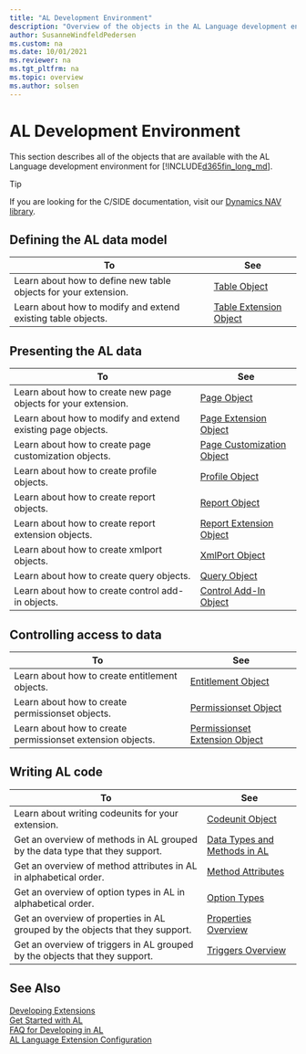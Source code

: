 ```yaml
---
title: "AL Development Environment"
description: "Overview of the objects in the AL Language development environment."
author: SusanneWindfeldPedersen
ms.custom: na
ms.date: 10/01/2021
ms.reviewer: na
ms.tgt_pltfrm: na
ms.topic: overview
ms.author: solsen
---
```


# AL Development Environment

This section describes all of the objects that are available with the AL Language development environment for [!INCLUDE[d365fin_long_md](includes/d365fin_long_md.md)].

> [!TIP]  
> If you are looking for the C/SIDE documentation, visit our [Dynamics NAV library](/dynamics-nav/development).

## Defining the AL data model

|To | See |
|---|-----|
|Learn about how to define new table objects for your extension.|[Table Object](devenv-table-object.md)|
|Learn about how to modify and extend existing table objects. |[Table Extension Object](devenv-table-ext-object.md)|

## Presenting the AL data

|To |See |
|---|----|
|Learn about how to create new page objects for your extension.|[Page Object](devenv-page-object.md)|
|Learn about how to modify and extend existing page objects.|[Page Extension Object](devenv-page-ext-object.md)|
|Learn about how to create page customization objects.|[Page Customization Object](devenv-page-customization-object.md)|
|Learn about how to create profile objects.|[Profile Object](devenv-profile-object.md)|
|Learn about how to create report objects.|[Report Object](devenv-report-object.md)|
|Learn about how to create report extension objects.|[Report Extension Object](devenv-report-ext-object.md)|
|Learn about how to create xmlport objects.|[XmlPort Object](devenv-xmlport-object.md)|
|Learn about how to create query objects.|[Query Object](devenv-query-object.md)|
|Learn about how to create control add-in objects.|[Control Add-In Object](devenv-control-addin-object.md)|

## Controlling access to data

|To |See |
|---|----|
|Learn about how to create entitlement objects.|[Entitlement Object](devenv-entitlement-object.md)|
|Learn about how to create permissionset objects.|[Permissionset Object](devenv-permissionset-object.md)|
|Learn about how to create permissionset extension objects.|[Permissionset Extension Object](devenv-permissionset-ext-object.md)|


## Writing AL code

|To |See |
|---|----|
|Learn about writing codeunits for your extension.|[Codeunit Object](devenv-codeunit-object.md)|
|Get an overview of methods in AL grouped by the data type that they support.|[Data Types and Methods in AL](methods-auto/library.md)|
|Get an overview of method attributes in AL in alphabetical order.|[Method Attributes](attributes/devenv-method-attributes.md)|
|Get an overview of option types in AL in alphabetical order.|[Option Types](methods-auto/action/action-option.md)|
|Get an overview of properties in AL grouped by the objects that they support.|[Properties Overview](properties/devenv-properties.md)|
|Get an overview of triggers in AL grouped by the objects that they support.|[Triggers Overview](triggers-auto/devenv-triggers.md)|

## See Also

[Developing Extensions](devenv-dev-overview.md)  
[Get Started with AL](devenv-get-started.md)  
[FAQ for Developing in AL](devenv-dev-faq.md)  
[AL Language Extension Configuration](devenv-al-extension-configuration.md)
